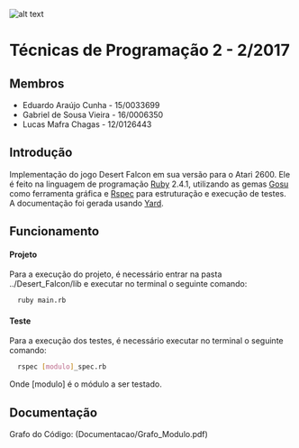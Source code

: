 ![alt text](http://www.unb.br/images/Imagens/logo_unb.png)

# Técnicas de Programação 2 - 2/2017

## Membros
* Eduardo Araújo Cunha - 15/0033699
* Gabriel de Sousa Vieira - 16/0006350
* Lucas Mafra Chagas - 12/0126443


## Introdução

Implementação do jogo Desert Falcon em sua versão para o Atari 2600. Ele é feito na linguagem de programação [Ruby](https://www.ruby-lang.org/pt/) 2.4.1, utilizando as gemas [Gosu](https://github.com/gosu/gosu) como ferramenta gráfica e [Rspec](https://github.com/rspec/rspec) para estruturação e execução de testes. A documentação foi gerada usando [Yard](https://yardoc.org/).

## Funcionamento

#### Projeto

Para a execução do projeto, é necessário entrar na pasta ../Desert_Falcon/lib e executar no terminal o seguinte comando:

```bash
  ruby main.rb
```

#### Teste

Para a execução dos testes, é necessário executar no terminal o seguinte comando:

```bash
  rspec [modulo]_spec.rb
```

Onde [modulo] é o módulo a ser testado.


## Documentação

Grafo do Código: (Documentacao/Grafo_Modulo.pdf)
